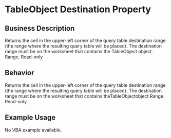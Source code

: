 # TableObject Destination Property

## Business Description
Returns the cell in the upper-left corner of the query table destination range (the range where the resulting query table will be placed). The destination range must be on the worksheet that contains the TableObject object. Range. Read-only

## Behavior
Returns the cell in the upper-left corner of the query table destination range (the range where the resulting query table will be placed). The destination range must be on the worksheet that contains theTableObjectobject.Range. Read-only

## Example Usage
No VBA example available.